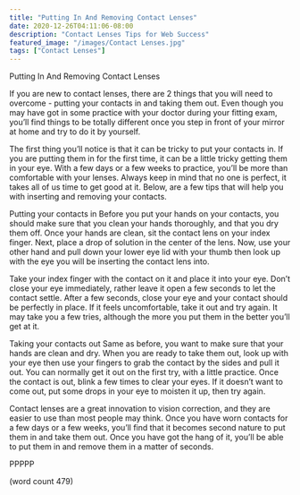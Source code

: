 ```yaml
---
title: "Putting In And Removing Contact Lenses"
date: 2020-12-26T04:11:06-08:00
description: "Contact Lenses Tips for Web Success"
featured_image: "/images/Contact Lenses.jpg"
tags: ["Contact Lenses"]
---
```


Putting In And Removing Contact Lenses

If you are new to contact lenses, there are 2 things that you will need to overcome - putting your contacts in and taking them out.  Even though you may have got in some practice with your doctor during your fitting exam, you’ll find things to be totally different once you step in front of your mirror at home and try to do it by yourself.

The first thing you’ll notice is that it can be tricky to put your contacts in.  If you are putting them in for the first time, it can be a little tricky getting them in your eye.  With a few days or a few weeks to practice, you’ll be more than comfortable with your lenses.  Always keep in mind that no one is perfect, it takes all of us time to get good at it.  Below, are a few tips that will help you with inserting and removing your contacts.

Putting your contacts in
Before you put your hands on your contacts, you should make sure that you clean your hands thoroughly, and that you dry them off.  Once your hands are clean, sit the contact lens on your index finger.  Next, place a drop of solution in the center of the lens.  Now, use your other hand and pull down your lower eye lid with your thumb then look up with the eye you will be inserting the contact lens into.

Take your index finger with the contact on it and place it into your eye.  Don’t close your eye immediately, rather leave it open a few seconds to let the contact settle.  After a few seconds, close your eye and your contact should be perfectly in place.  If it feels uncomfortable, take it out and try again.  It may take you a few tries, although the more you put them in the better you’ll get at it.

Taking your contacts out
Same as before, you want to make sure that your hands are clean and dry.  When you are ready to take them out, look up with your eye then use your fingers to grab the contact by the sides and pull it out.  You can normally get it out on the first try, with a little practice.  Once the contact is out, blink a few times to clear your eyes.  If it doesn’t want to come out, put some drops in your eye to moisten it up, then try again.  

Contact lenses are a great innovation to vision correction, and they are easier to use than most people may think.  Once you have worn contacts for a few days or a few weeks, you’ll find that it becomes second nature to put them in and take them out.  Once you have got the hang of it, you’ll be able to put them in and remove them in a matter of seconds.

PPPPP

(word count 479)
